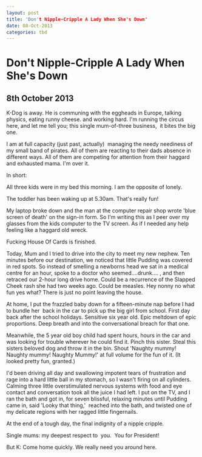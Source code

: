 ```yaml
---
layout: post
title: 'Don't Nipple-Cripple A Lady When She's Down'
date: 08-Oct-2013
categories: tbd
---
```


# Don't Nipple-Cripple A Lady When She's Down

## 8th October 2013

K-Dog is away. He is communing with the eggheads in Europe,   talking physics,   eating runny cheese. and working hard. I'm running the circus here,   and let me tell you; this single mum-of-three business,  it bites the big one.

I am at full capacity (just past, actually)  managing the needy neediness of my small band of pirates. All of them are reacting to their dads absence in different ways. All of them are competing for attention from their haggard and exhausted mama. I'm over it.

In short:

All three kids were in my bed this morning. I am the opposite of lonely.

The toddler has been waking up at 5.30am. That's really fun!

My laptop broke down and the man at the computer repair shop wrote 'blue screen of death' on the sign-in form. So I'm writing this as I peer over my glasses from the kids computer to the TV screen. As if I needed any help feeling like a haggard old wreck.

Fucking House Of Cards is finished.

Today, Mum and I tried to drive into the city to meet my new nephew. Ten minutes before our destination, we noticed that little Pudding was covered in red spots. So instead of smelling a newborns head we sat in a medical centre for an hour, spoke to a doctor who seemed....drunk.... , and then retraced our 2-hour long drive home. Could be a recurrence of the Slapped Cheek rash she had two weeks ago. Could be measles. Hey nonny no what fun yes what? There is just no point leaving the house.

At home, I put the frazzled baby down for a fifteen-minute nap before I had to bundle her  back in the car to pick up the big girl from school. First day back after the school holidays. Sensitive six year old. Epic meltdown of epic proportions. Deep breath and into the conversational breach for that one.

Meanwhile, the 5 year old boy child had spent hours, hours in the car and was looking for trouble wherever he could find it. Pinch this sister. Steal this sisters beloved dog and throw it in the bin. Shout 'Naughty mummy! Naughty mummy! Naughty Mummy!' at full volume for the fun of it. (It looked pretty fun, granted.)

I'd been driving all day and swallowing impotent tears of frustration and rage into a hard little ball in my stomach, so I wasn't firing on all cylinders. Calming three little overstimulated nervous systems with food and eye contact and conversation took all the juice I had left. I put on the TV, and I ran the bath and got in, for seven blissful, relaxing minutes until Pudding came in, said 'Looky that thing,'  reached into the bath, and twisted one of my delicate regions with her ragged little fingernails.

At the end of a tough day, the final indignity of a nipple cripple.

Single mums: my deepest respect to  you.  You for President!

But K: Come home quickly. We really need you around here.

<p  <img class="photo-horiz" src="/images/2013/10/1gorgeouscouple-238x300.jpg" /></p>

 
